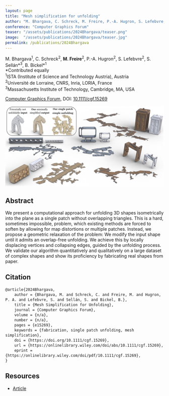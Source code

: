 ```yaml
---
layout: page
title: "Mesh simplification for unfolding"
author: "M. Bhargava, C. Schreck, M. Freire, P.-A. Hugron, S. Lefebvre, S. Sellán, B. Bickel"
conference: "Computer Graphics Forum"
teaser: "/assets/publications/2024Bhargava/teaser.png"
image:  "/assets/publications/2024Bhargava/teaser.jpg"
permalink: /publications/2024Bhargava
---
```


M. Bhargava<sup>1</sup>, C. Schreck<sup>2</sup>, **M. Freire**<sup>2</sup>, P.-A. Hugron<sup>2</sup>, S. Lefebvre<sup>2</sup>, S. Sellán\*<sup>3</sup>, B. Bickel\*<sup>1</sup>  
\*Contributed equally  
<sup>1</sup>ISTA (Institute of Science and Technology Austria), Austria  
<sup>2</sup>Université de Lorraine, CNRS, Inria, LORIA, France  
<sup>3</sup>Massachusetts Institute of Technology, Cambridge, MA, USA

[Computer Graphics Forum](https://onlinelibrary.wiley.com/journal/14678659), DOI: [10.1111/cgf.15269](https://doi.org/10.1111/cgf.15269)

![Teaser image](/assets/publications/2024Bhargava/teaser.png)

## Abstract
We present a computational approach for unfolding 3D shapes isometrically into the plane as a single patch without overlapping triangles. This is a hard, sometimes impossible, problem, which existing methods are forced to soften by allowing for map distortions or multiple patches. Instead, we propose a geometric relaxation of the problem: We modify the input shape until it admits an overlap-free unfolding. We achieve this by locally displacing vertices and collapsing edges, guided by the unfolding process. We validate our algorithm quantitatively and qualitatively on a large dataset of complex shapes and show its proficiency by fabricating real shapes from paper.

## Citation
    @article{2024Bhargava,
        author = {Bhargava, M. and Schreck, C. and Freire, M. and Hugron, P. A. and Lefebvre, S. and Sellán, S. and Bickel, B.},
        title = {Mesh Simplification for Unfolding},
        journal = {Computer Graphics Forum},
        volume = {n/a},
        number = {n/a},
        pages = {e15269},
        keywords = {fabrication, single patch unfolding, mesh simplification},
        doi = {https://doi.org/10.1111/cgf.15269},
        url = {https://onlinelibrary.wiley.com/doi/abs/10.1111/cgf.15269},
        eprint = {https://onlinelibrary.wiley.com/doi/pdf/10.1111/cgf.15269},
    }

## Resources
- [Article](https://onlinelibrary.wiley.com/doi/epdf/10.1111/cgf.15269)
